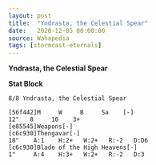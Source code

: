```yaml
---
layout: post
title:  "Yndrasta, the Celestial Spear"
date:   2020-12-05 00:00:00
source: Wahapedia
tags: [stormcast-eternals]
---
```


**Yndrasta, the Celestial Spear**

**Stat Block**
```
8/8 Yndrasta, the Celestial Spear
```

```
[56f442]M     W     B     Sa    [-]
12"   8     10    3+    
[e85545]Weapons[-]
[c6c930]Thengavar[-]
18"    A:1    H:2+   W:2+   R:-2   D:D6  
[c6c930]Blade of the High Heavens[-]
1"     A:4    H:3+   W:2+   R:-2   D:3   
```
    